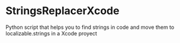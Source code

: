 # StringsReplacerXcode
Python script that helps you to find strings in code and move them to localizable.strings in a Xcode proyect
